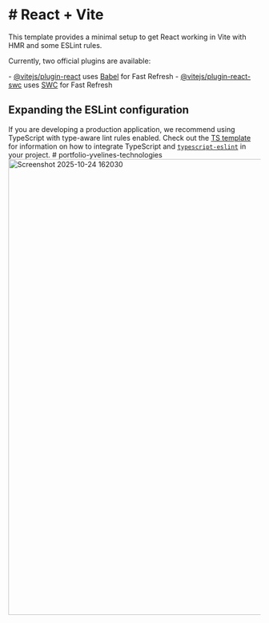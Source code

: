 <H1> # React + Vite </H1>


<p3>This template provides a minimal setup to get React working in Vite with HMR and some ESLint rules.</p3>

<p3>Currently, two official plugins are available:</p3>

<p3>- [@vitejs/plugin-react](https://github.com/vitejs/vite-plugin-react/blob/main/packages/plugin-react) uses [Babel](https://babeljs.io/) for Fast Refresh</p3>
<p3>- [@vitejs/plugin-react-swc](https://github.com/vitejs/vite-plugin-react/blob/main/packages/plugin-react-swc) uses [SWC](https://swc.rs/) for Fast Refresh</p3>

## Expanding the ESLint configuration

<p3>If you are developing a production application, we recommend using TypeScript with type-aware lint rules enabled. Check out the [TS template](https://github.com/vitejs/vite/tree/main/packages/create-vite/template-react-ts) for information on how to integrate TypeScript and [`typescript-eslint`](https://typescript-eslint.io) in your project.</p3>
#   p o r t f o l i o - y v e l i n e s - t e c h n o l o g i e s 
 
 <img width="1445" height="912" alt="Screenshot 2025-10-24 162030" src="https://github.com/user-attachments/assets/87dd7b0a-095b-475b-9db6-ae2d8cb03a04" />

